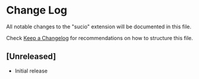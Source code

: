 # Change Log
All notable changes to the "sucio" extension will be documented in this file.

Check [Keep a Changelog](http://keepachangelog.com/) for recommendations on how to structure this file.

## [Unreleased]
- Initial release
